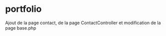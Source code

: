 # portfolio
Ajout de la page contact, de la page ContactController et modification de la page base.php